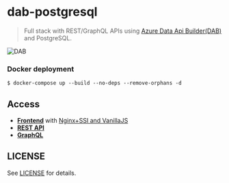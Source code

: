 # dab-postgresql

> Full stack with REST/GraphQL APIs using [Azure Data Api Builder(DAB)](https://aka.ms/dab) and PostgreSQL.

![DAB](https://devblogs.microsoft.com/azure-sql/wp-content/uploads/sites/56/2023/03/dab-architecture-overview.png)


### Docker deployment

```
$ docker-compose up --build --no-deps --remove-orphans -d
```

## Access

- [**Frontend**](http://localhost:3000/) with [Nginx+SSI and VanillaJS](https://nginx.org/en/docs/http/ngx_http_ssi_module.html)
- [**REST API**](http://localhost:5000/api/)
- [**GraphQL**](http://localhost:5000/graphql/)

## LICENSE
See [LICENSE](LICENSE) for details.
